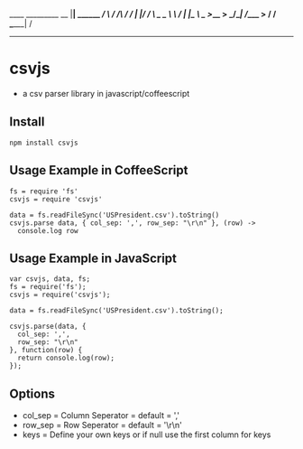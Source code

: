   ____   _________  __ |__| ______
_/ ___\ /  ___/\  \/ / |  |/  ___/
\  \___ \___ \  \   /  |  |\___ \ 
 \___  >____  >  \_/\__|  /____  >
     \/     \/     \______|    \/ 

---

# csvjs 

- a csv parser library in javascript/coffeescript

## Install

```
npm install csvjs

```

## Usage Example in CoffeeScript

```
fs = require 'fs'
csvjs = require 'csvjs'

data = fs.readFileSync('USPresident.csv').toString()
csvjs.parse data, { col_sep: ',', row_sep: "\r\n" }, (row) -> 
  console.log row

```

## Usage Example in JavaScript

```
var csvjs, data, fs;
fs = require('fs');
csvjs = require('csvjs');

data = fs.readFileSync('USPresident.csv').toString();

csvjs.parse(data, {
  col_sep: ',',
  row_sep: "\r\n"
}, function(row) {
  return console.log(row);
});

```

## Options

* col_sep = Column Seperator = default = ','
* row_sep = Row Seperator = default = '\r\n'
* keys = Define your own keys or if null use the first column for keys

